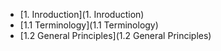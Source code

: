 * [1. Inroduction](1. Inroduction)
* [1.1 Terminology](1.1 Terminology)
* [1.2 General Principles](1.2 General Principles)